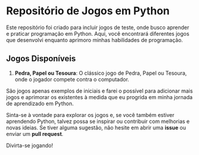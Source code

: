 # Repositório de Jogos em Python

Este repositório foi criado para incluir jogos de teste, onde busco aprender e praticar programação em Python. Aqui, você encontrará diferentes jogos que desenvolvi enquanto aprimoro minhas habilidades de programação.

## Jogos Disponíveis


1. **Pedra, Papel ou Tesoura**: O clássico jogo de Pedra, Papel ou Tesoura, onde o jogador compete contra o computador.


São jogos apenas exemplos de iniciais e farei o possível para adicionar mais jogos e aprimorar os existentes à medida que eu progrida em minha jornada de aprendizado em Python.

Sinta-se à vontade para explorar os jogos e, se você também estiver aprendendo Python, talvez possa se inspirar ou contribuir com melhorias e novas ideias. Se tiver alguma sugestão, não hesite em abrir uma **issue** ou enviar um **pull request**.

Divirta-se jogando!
